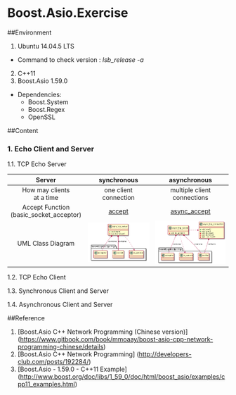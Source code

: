 # Boost.Asio.Exercise
##Environment
1. Ubuntu 14.04.5 LTS
  * Command to check version : *lsb_release -a*
2. C++11
3. Boost.Asio 1.59.0 
  * Dependencies: 
    * Boost.System
    * Boost.Regex
    * OpenSSL

##Content
### 1. Echo Client and Server
1.1. TCP Echo Server

|   Server      	      	      |       synchronous      	|         asynchronous         	|
|:--------------------------:	|:----------------------:	|:----------------------------:	|
| How may clients   <br /> at a time 	| one client connection  	| multiple client connections  	|
| Accept Function<br /> (basic_socket_acceptor) 	| [accept](https://goo.gl/06oFIU) |  [async_accept](https://goo.gl/slWbX0)|
|      UML Class Diagram     	| ![sync server class diagram](https://github.com/CarolCheng/Boost.Asio.Exercise/blob/master/UML%20Diagram/sync_tcp_echo_server.png?raw=true) |![async server class diagram](https://github.com/CarolCheng/Boost.Asio.Exercise/blob/master/UML%20Diagram/async_tcp_echo_server.png?raw=true)|

1.2. TCP Echo Client

1.3. Synchronous Client and Server

1.4. Asynchronous Client and Server

##Reference
1. [Boost.Asio C++ Network Programming (Chinese version)] (https://www.gitbook.com/book/mmoaay/boost-asio-cpp-network-programming-chinese/details)
2. [Boost.Asio C++ Network Programming] (http://developers-club.com/posts/192284/)
3. [Boost.Asio - 1.59.0 - C++11 Example] (http://www.boost.org/doc/libs/1_59_0/doc/html/boost_asio/examples/cpp11_examples.html)
